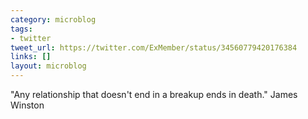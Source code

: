 ```yaml
---
category: microblog
tags:
- twitter
tweet_url: https://twitter.com/ExMember/status/34560779420176384
links: []
layout: microblog
---
```

"Any relationship that doesn't end in a breakup ends in death." James Winston
